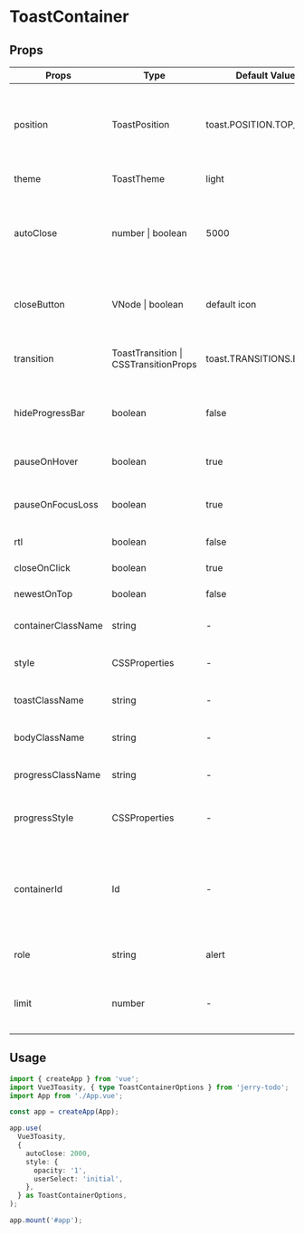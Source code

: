 # ToastContainer

## Props

| Props                | Type              | Default Value            | Description                                                                                  |
| -------------------- | ----------------- | ------------------------ | -------------------------------------------------------------------------------------------- |
| position             | ToastPosition     | toast.POSITION.TOP_RIGHT | One of top-right, top-center, top-left, bottom-right, bottom-center, bottom-left             |
| theme                | ToastTheme        | light                    | One of light, dark, colored                                                                  |
| autoClose            | number \| boolean | 5000                     | Delay in ms to close the toast. If set to false, the notification needs to be closed manually   |
| closeButton          | VNode \| boolean  | default icon             | Replace the default close button or `false` to hide the button                               |
| transition           | ToastTransition   \| CSSTransitionProps      | toast.TRANSITIONS.Bounce    | A reference to a valid transition animation                    |
| hideProgressBar      | boolean           | false     | Display or not the progress bar below the toast(remaining time)                                             |
| pauseOnHover         | boolean           | true      | Keep the timer running or not on hover                                                                      |
| pauseOnFocusLoss     | boolean           | true      | Pause the timer when the window loses focus                                                                 |
| rtl                  | boolean           | false     | Support right to left content                                                                               |
| closeOnClick         | boolean           | true      | Dismiss toast on click                                                                                      |
| newestOnTop          | boolean           | false     | Display newest toast on top                                                                                 |
| containerClassName   | string            | -         | Add optional classes to the container                                                                       |
| style                | CSSProperties     | -         | Add optional inline style to the container                                                                  |
| toastClassName       | string            | -         | Add optional classes to the toast                                                                           |
| bodyClassName        | string            | -         | Add optional classes to the toast body                                                                      |
| progressClassName    | string            | -         | Add optional classes to the progress bar                                                                    |
| progressStyle        | CSSProperties     | -         | Add optional inline style to the progress bar                                                               |
| containerId          | Id  | -           | Used to identify the ToastContainer when working with multiple container. Also used to set the id attribute |
| role                 | string            | alert     | Define the ARIA role for the toasts                                                                         |
| limit                | number            | -         | Used to limit the number of toast displayed on screen at the same time                                      |


## Usage

```ts
import { createApp } from 'vue';
import Vue3Toasity, { type ToastContainerOptions } from 'jerry-todo';
import App from './App.vue';

const app = createApp(App);

app.use(
  Vue3Toasity,
  {
    autoClose: 2000,
    style: {
      opacity: '1',
      userSelect: 'initial',
    },
  } as ToastContainerOptions,
);

app.mount('#app');
```
